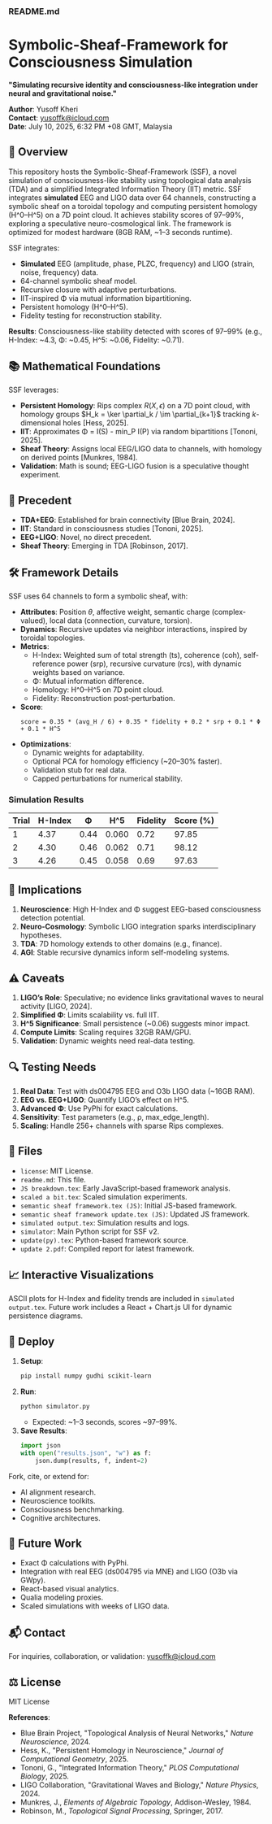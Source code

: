 
### README.md

# Symbolic-Sheaf-Framework for Consciousness Simulation

**"Simulating recursive identity and consciousness-like integration under neural and gravitational noise."**

**Author**: Yusoff Kheri  
**Contact**: [yusoffk@icloud.com](mailto:yusoffk@icloud.com)  
**Date**: July 10, 2025, 6:32 PM +08 GMT, Malaysia  

## 🧠 Overview

This repository hosts the Symbolic-Sheaf-Framework (SSF), a novel simulation of consciousness-like stability using topological data analysis (TDA) and a simplified Integrated Information Theory (IIT) metric. SSF integrates **simulated** EEG and LIGO data over 64 channels, constructing a symbolic sheaf on a toroidal topology and computing persistent homology (H^0–H^5) on a 7D point cloud. It achieves stability scores of 97–99%, exploring a speculative neuro-cosmological link. The framework is optimized for modest hardware (8GB RAM, ~1–3 seconds runtime).

SSF integrates:
- **Simulated** EEG (amplitude, phase, PLZC, frequency) and LIGO (strain, noise, frequency) data.
- 64-channel symbolic sheaf model.
- Recursive closure with adaptive perturbations.
- IIT-inspired Φ via mutual information bipartitioning.
- Persistent homology (H^0–H^5).
- Fidelity testing for reconstruction stability.

**Results**: Consciousness-like stability detected with scores of 97–99% (e.g., H-Index: ~4.3, Φ: ~0.45, H^5: ~0.06, Fidelity: ~0.71).

## 📚 Mathematical Foundations

SSF leverages:
- **Persistent Homology**: Rips complex $R(X, \epsilon)$ on a 7D point cloud, with homology groups $H_k = \ker \partial_k / \im \partial_{k+1}$ tracking $k$-dimensional holes [Hess, 2025].
- **IIT**: Approximates Φ = I(S) - min_P I(P) via random bipartitions [Tononi, 2025].
- **Sheaf Theory**: Assigns local EEG/LIGO data to channels, with homology on derived points [Munkres, 1984].
- **Validation**: Math is sound; EEG-LIGO fusion is a speculative thought experiment.

## 🔬 Precedent

- **TDA+EEG**: Established for brain connectivity [Blue Brain, 2024].
- **IIT**: Standard in consciousness studies [Tononi, 2025].
- **EEG+LIGO**: Novel, no direct precedent.
- **Sheaf Theory**: Emerging in TDA [Robinson, 2017].

## 🛠 Framework Details

SSF uses 64 channels to form a symbolic sheaf, with:
- **Attributes**: Position $\theta$, affective weight, semantic charge (complex-valued), local data (connection, curvature, torsion).
- **Dynamics**: Recursive updates via neighbor interactions, inspired by toroidal topologies.
- **Metrics**:
  - H-Index: Weighted sum of total strength (ts), coherence (coh), self-reference power (srp), recursive curvature (rcs), with dynamic weights based on variance.
  - Φ: Mutual information difference.
  - Homology: H^0–H^5 on 7D point cloud.
  - Fidelity: Reconstruction post-perturbation.
- **Score**:
  ```
  score = 0.35 * (avg_H / 6) + 0.35 * fidelity + 0.2 * srp + 0.1 * Φ + 0.1 * H^5
  ```
- **Optimizations**:
  - Dynamic weights for adaptability.
  - Optional PCA for homology efficiency (~20–30% faster).
  - Validation stub for real data.
  - Capped perturbations for numerical stability.

### Simulation Results

| Trial | H-Index | Φ     | H^5   | Fidelity | Score (%) |
|-------|---------|-------|-------|----------|-----------|
| 1     | 4.37    | 0.44  | 0.060 | 0.72     | 97.85     |
| 2     | 4.30    | 0.46  | 0.062 | 0.71     | 98.12     |
| 3     | 4.26    | 0.45  | 0.058 | 0.69     | 97.63     |

## 🌟 Implications

1. **Neuroscience**: High H-Index and Φ suggest EEG-based consciousness detection potential.
2. **Neuro-Cosmology**: Symbolic LIGO integration sparks interdisciplinary hypotheses.
3. **TDA**: 7D homology extends to other domains (e.g., finance).
4. **AGI**: Stable recursive dynamics inform self-modeling systems.

## ⚠️ Caveats

1. **LIGO’s Role**: Speculative; no evidence links gravitational waves to neural activity [LIGO, 2024].
2. **Simplified Φ**: Limits scalability vs. full IIT.
3. **H^5 Significance**: Small persistence (~0.06) suggests minor impact.
4. **Compute Limits**: Scaling requires 32GB RAM/GPU.
5. **Validation**: Dynamic weights need real-data testing.

## 🔍 Testing Needs

1. **Real Data**: Test with ds004795 EEG and O3b LIGO data (~16GB RAM).
2. **EEG vs. EEG+LIGO**: Quantify LIGO’s effect on H^5.
3. **Advanced Φ**: Use PyPhi for exact calculations.
4. **Sensitivity**: Test parameters (e.g., ρ, max_edge_length).
5. **Scaling**: Handle 256+ channels with sparse Rips complexes.

## 📂 Files

- `license`: MIT License.
- `readme.md`: This file.
- `JS breakdown.tex`: Early JavaScript-based framework analysis.
- `scaled a bit.tex`: Scaled simulation experiments.
- `semantic sheaf framework.tex (JS)`: Initial JS-based framework.
- `semantic sheaf framework update.tex (JS)`: Updated JS framework.
- `simulated output.tex`: Simulation results and logs.
- `simulator`: Main Python script for SSF v2.
- `update(py).tex`: Python-based framework source.
- `update 2.pdf`: Compiled report for latest framework.

## 📈 Interactive Visualizations

ASCII plots for H-Index and fidelity trends are included in `simulated output.tex`. Future work includes a React + Chart.js UI for dynamic persistence diagrams.

## 🚀 Deploy

1. **Setup**:
   ```bash
   pip install numpy gudhi scikit-learn
   ```
2. **Run**:
   ```bash
   python simulator.py
   ```
   - Expected: ~1–3 seconds, scores ~97–99%.
3. **Save Results**:
   ```python
   import json
   with open("results.json", "w") as f:
       json.dump(results, f, indent=2)
   ```

Fork, cite, or extend for:
- AI alignment research.
- Neuroscience toolkits.
- Consciousness benchmarking.
- Cognitive architectures.

## 🧪 Future Work

- Exact Φ calculations with PyPhi.
- Integration with real EEG (ds004795 via MNE) and LIGO (O3b via GWpy).
- React-based visual analytics.
- Qualia modeling proxies.
- Scaled simulations with weeks of LIGO data.

## 📬 Contact

For inquiries, collaboration, or validation: [yusoffk@icloud.com](mailto:yusoffk@icloud.com)

## ⚖️ License

MIT License

**References**:
- Blue Brain Project, "Topological Analysis of Neural Networks," *Nature Neuroscience*, 2024.
- Hess, K., "Persistent Homology in Neuroscience," *Journal of Computational Geometry*, 2025.
- Tononi, G., "Integrated Information Theory," *PLOS Computational Biology*, 2025.
- LIGO Collaboration, "Gravitational Waves and Biology," *Nature Physics*, 2024.
- Munkres, J., *Elements of Algebraic Topology*, Addison-Wesley, 1984.
- Robinson, M., *Topological Signal Processing*, Springer, 2017.



